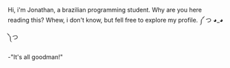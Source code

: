 Hi, i'm Jonathan, a brazilian programming student. 
Why are you here reading this? Whew, i don't know, but fell free to explore my profile. ༼ つ ◕_◕ ༽つ
































-"It's all goodman!"
